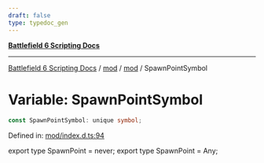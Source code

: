 ```yaml
---
draft: false
type: typedoc_gen
---
```


[**Battlefield 6 Scripting Docs**](../../../_index.md)

***

[Battlefield 6 Scripting Docs](../../../_index.md) / [mod](../../_index.md) / [mod](../_index.md) / SpawnPointSymbol

# Variable: SpawnPointSymbol

```ts
const SpawnPointSymbol: unique symbol;
```

Defined in: [mod/index.d.ts:94](https://github.com/battlefield-portal-community/portal-docs/blob/6d87e21c5922a3efb03c634dbe98e5fe6e797672/generators/santiago/mod/index.d.ts#L94)

export type SpawnPoint = never;
export type SpawnPoint = Any;
